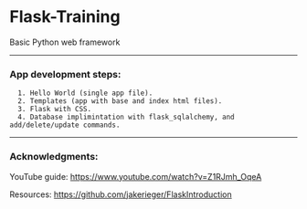 # Flask-Training
Basic Python web framework


---
### App development steps:

```
  1. Hello World (single app file).
  2. Templates (app with base and index html files).
  3. Flask with CSS.
  4. Database implimintation with flask_sqlalchemy, and add/delete/update commands.
```

---

### Acknowledgments:

YouTube guide: https://www.youtube.com/watch?v=Z1RJmh_OqeA

Resources: https://github.com/jakerieger/FlaskIntroduction
